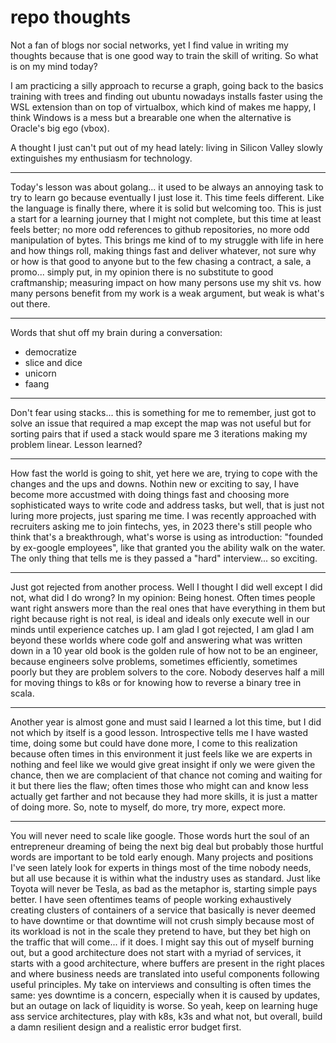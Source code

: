 # repo thoughts

Not a fan of blogs nor social networks, yet I find value in writing my thoughts because that is one good way to train the skill of writing.
So what is on my mind today?

I am practicing a silly approach to recurse a graph, going back to the basics training with trees and finding out ubuntu nowadays installs faster using the WSL extension than on top of virtualbox, which kind of makes me happy, I think Windows is a mess but a brearable one when the alternative is Oracle's big ego (vbox).

A thought I just can't put out of my head lately: living in Silicon Valley slowly extinguishes my enthusiasm for technology.

<hr>

Today's lesson was about golang... it used to be always an annoying task to try to learn go because eventually I just lose it. This time feels different. Like the language is finally there, where it is solid but welcoming too. This is just a start for a learning journey that I might not complete, but this time at least feels better; no more odd references to github repositories, no more odd manipulation of bytes. This brings me kind of to my struggle with life in here and how things roll, making things fast and deliver whatever, not sure why or how is that good to anyone but to the few chasing a contract, a sale, a promo... simply put, in my opinion there is no substitute to good craftmanship; measuring impact on how many persons use my shit vs. how many persons benefit from my work is a weak argument, but weak is what's out there.

<hr>

Words that shut off my brain during a conversation:

* democratize
* slice and dice
* unicorn
* faang

<hr>

Don't fear using stacks... this is something for me to remember, just got to solve an issue that required a map except the map was not useful but for sorting pairs that if used a stack would spare me 3 iterations making my problem linear. Lesson learned?

<hr>

How fast the world is going to shit, yet here we are, trying to cope with the changes and the ups and downs. Nothin new or exciting to say, I have become more accustmed with doing things fast and choosing more sophisticated ways to write code and address tasks, but well, that is just not luring more projects, just sparing me time. I was recently approached with recruiters asking me to join fintechs, yes, in 2023 there's still people who think that's a breakthrough, what's worse is using as introduction: "founded by ex-google employees", like that granted you the ability walk on the water. The only thing that tells me is they passed a "hard" interview... so exciting.

<hr>

Just got rejected from another process. Well I thought I did well except I did not, what did I do wrong? In my opinion: Being honest. Often times people want right answers more than the real ones that have everything in them but right because right is not real, is ideal and ideals only execute well in our minds until experience catches up.
I am glad I got rejected, I am glad I am beyond these worlds where code golf and answering what was written down in a 10 year old book is the golden rule of how not to be an engineer, because engineers solve problems, sometimes efficiently, sometimes poorly but they are problem solvers to the core. Nobody deserves half a mill for moving things to k8s or for knowing how to reverse a binary tree in scala. 

<hr>

Another year is almost gone and must said I learned a lot this time, but I did not which by itself is a good lesson. Introspective tells me I have wasted time, doing some but could have done more, I come to this realization because often times in this environment it just feels like we are experts in nothing and feel like we would give great insight if only we were given the chance, then we are complacient of that chance not coming and waiting for it but there lies the flaw; often times those who might can and know less actually get farther and not because they had more skills, it is just a matter of doing more. So, note to myself, do more, try more, expect more.

<hr>

You will never need to scale like google. Those words hurt the soul of an entrepreneur dreaming of being the next big deal but probably those hurtful words are important to be told early enough. Many projects and positions I've seen lately look for experts in things most of the time nobody needs, but all use because it is within what the industry uses as standard. Just like Toyota will never be Tesla, as bad as the metaphor is, starting simple pays better.
I have seen oftentimes teams of people working exhaustively creating clusters of containers of a service that basically is never deemed to have downtime or that downtime will not crush simply because most of its workload is not in the scale they pretend to have, but they bet high on the traffic that will come... if it does.
I might say this out of myself burning out, but a good architecture does not start with a myriad of services, it starts with a good architecture, where buffers are present in the right places and where business needs are translated into useful components following useful principles. My take on interviews and consulting is often times the same: yes downtime is a concern, especially when it is caused by updates, but an outage on lack of liquidity is worse. So yeah, keep on learning huge ass service architectures, play with k8s, k3s and what not, but overall, build a damn resilient design and a realistic error budget first.
